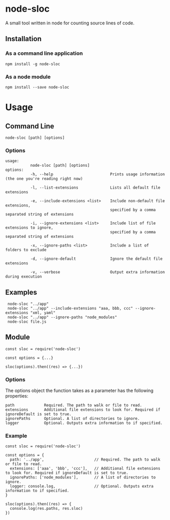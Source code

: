 # node-sloc
A small tool written in node for counting source lines of code.

## Installation
### As a command line application
```npm install -g node-sloc```
### As a node module
```npm install --save node-sloc```
# Usage
## Command Line
``` node-sloc [path] [options] ```
### Options
```
usage:
           node-sloc [path] [options]
options:
           -h, --help                         Prints usage information (the one you're reading right now)

           -l, --list-extensions              Lists all default file extensions

           -e, --include-extensions <list>    Include non-default file extensions,
                                              specified by a comma separated string of extensions

           -i, --ignore-extensions <list>     Include list of file extensions to ignore,
                                              specified by a comma separated string of extensions

           -x, --ignore-paths <list>          Include a list of folders to exclude

           -d, --ignore-default               Ignore the default file extensions

           -v, --verbose                      Output extra information during execution

```
## Examples
```
 node-sloc "../app"
 node-sloc "../app" --include-extensions "aaa, bbb, ccc" --ignore-extensions "xml, yaml"
 node-sloc "../app" --ignore-paths "node_modules"
 node-sloc file.js
```

## Module
```
const sloc = require('node-sloc')

const options = {...}

sloc(options).then((res) => {...})
```

### Options
The options object the function takes as a parameter has the following properties: 
```
path             Required. The path to walk or file to read.
extensions       Additional file extensions to look for. Required if ignoreDefault is set to true.
ignorePaths      Optional. A list of directories to ignore.
logger           Optional. Outputs extra information to if specified.
```
### Example
```
const sloc = require('node-sloc')

const options = {
  path: '../app',                      // Required. The path to walk or file to read.
  extensions: ['aaa', 'bbb', 'ccc'],   // Additional file extensions to look for. Required if ignoreDefault is set to true.
  ignorePaths: ['node_modules'],       // A list of directories to ignore.
  logger: console.log,                 // Optional. Outputs extra information to if specified.
}

sloc(options).then((res) => {
  console.log(res.paths, res.sloc)
})

```
